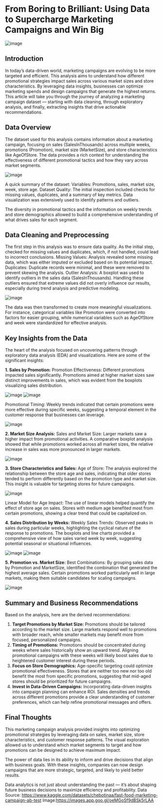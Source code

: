 # From Boring to Brilliant: Using Data to Supercharge Marketing Campaigns and Win Big
![image](https://github.com/user-attachments/assets/5defa4ef-4a67-4098-82be-9013655ca88f)

## Introduction 

In today’s data-driven world, marketing campaigns are evolving to be more targeted and efficient. This analysis aims to understand how different promotional strategies impact sales across various market sizes and store characteristics. By leveraging data insights, businesses can optimize marketing spends and design campaigns that generate the highest returns.
This article will take you through the journey of analyzing a marketing campaign dataset — starting with data cleaning, through exploratory analysis, and finally, extracting insights that drive actionable recommendations.

## Data Overview
The dataset used for this analysis contains information about a marketing campaign, focusing on sales (SalesInThousands) across multiple weeks, promotions (Promotion), market size (MarketSize), and store characteristics like AgeOfStore. The data provides a rich context for understanding the effectiveness of different promotional tactics and how they vary across market segments.

![image](https://github.com/user-attachments/assets/1c8bb595-ccf5-4291-83d2-3712387c5337)

A quick summary of the dataset:
Variables: Promotions, sales, market size, week, store age.
Dataset Quality: The initial inspection included checks for missing values, duplicates, and a summary of key metrics. Data visualization was extensively used to identify patterns and outliers.

The diversity in promotional tactics and the information on weekly trends and store demographics allowed to build a comprehensive understanding of what drives sales for each segment.

## Data Cleaning and Preprocessing
The first step in this analysis was to ensure data quality. As the initial step, checked for missing values and duplicates, which, if not handled, could lead to incorrect conclusions.
Missing Values: Analysis revealed some missing data, which was either imputed or excluded based on its potential impact.
Duplicates: Duplicate records were minimal, and these were removed to prevent skewing the analysis.
Outlier Analysis: A boxplot was used to identify outliers in the sales data (SalesInThousands). Handling these outliers ensured that extreme values did not overly influence our results, especially during trend analysis and predictive modeling.

![image](https://github.com/user-attachments/assets/3dd17708-dc82-4dcf-9831-ed020b93cacf)

The data was then transformed to create more meaningful visualizations. For instance, categorical variables like Promotion were converted into factors for easier grouping, while numerical variables such as AgeOfStore and week were standardized for effective analysis.

## Key Insights from the Data
The heart of the analysis focused on uncovering patterns through exploratory data analysis (EDA) and visualizations. Here are some of the significant insights:

**1. Sales by Promotion:**
Promotion Effectiveness: Different promotions impacted sales significantly. Promotions aimed at higher market sizes saw distinct improvements in sales, which was evident from the boxplots visualizing sales distribution.

![image](https://github.com/user-attachments/assets/81d1b41c-92ca-410b-8255-a152c5ff4a31)
![image](https://github.com/user-attachments/assets/fec7a1e6-7234-4174-98dc-7e89c62fc0ef)

Promotional Timing: Weekly trends indicated that certain promotions were more effective during specific weeks, suggesting a temporal element in the customer response that businesses can leverage.

![image](https://github.com/user-attachments/assets/25a31e66-f7eb-4834-98ce-08e0a2fbb293)

**2. Market Size Analysis:**
Sales and Market Size: Larger markets saw a higher impact from promotional activities. A comparative boxplot analysis showed that while promotions worked across all market sizes, the relative increase in sales was more pronounced in larger markets.

![image](https://github.com/user-attachments/assets/832fdc02-f7e4-4448-8653-89d574503a90)

**3. Store Characteristics and Sales:**
Age of Store: The analysis explored the relationship between the store age and sales, indicating that older stores tended to perform differently based on the promotion type and market size. This insight is valuable for targeting stores for future campaigns.

![image](https://github.com/user-attachments/assets/ab4c6be3-e023-41b9-9601-67ffb470702c)

Linear Model for Age Impact: The use of linear models helped quantify the effect of store age on sales. Stores with medium age benefited most from certain promotions, showing a clear trend that could be capitalized on.

**4. Sales Distribution by Weeks:**
Weekly Sales Trends: Observed peaks in sales during particular weeks, highlighting the cyclical nature of the response to promotions. The boxplots and line charts provided a comprehensive view of how sales varied week by week, suggesting potential seasonal or situational influences.

![image](https://github.com/user-attachments/assets/4876872f-3f5c-4933-aea7-8079f1ef13c6)
![image](https://github.com/user-attachments/assets/6a89b3a3-c04d-40d4-b548-2235197782a1)

**5. Promotion vs. Market Size:**
Best Combinations: By grouping sales data by Promotion and MarketSize, identified the combination that generated the highest average sales. Certain promotions worked particularly well in large markets, making them suitable candidates for scaling campaigns.

![image](https://github.com/user-attachments/assets/538d54f7-8afb-44be-a104-4c5ab4b62d87)


## Summary and Business Recommendations
Based on the analysis, here are the derived recommendations:
1. **Target Promotions by Market Size:** Promotions should be tailored according to the market size. Large markets respond well to promotions with broader reach, while smaller markets may benefit more from focused, personalized campaigns.
2. **Timing of Promotions:** Promotions should be concentrated during weeks where sales historically show an upward trend. Aligning promotional campaigns with these weeks will likely boost sales due to heightened customer interest during these periods.
3. **Focus on Store Demographics:** Age-specific targeting could optimize promotional effectiveness. Stores that are neither too new nor too old benefit the most from specific promotions, suggesting that mid-aged stores should be prioritized for future campaigns.
4. **Invest in Data-Driven Campaigns:** Incorporating data-driven insights into campaign planning can enhance ROI. Sales densities and trends across different promotions provide a clear understanding of customer preferences, which can help refine promotional messages and offers.


## Final Thoughts
This marketing campaign analysis provided insights into optimizing promotional strategies by leveraging data on sales, market size, store characteristics, and customer response patterns. The visual exploration allowed us to understand which market segments to target and how promotions can be designed to achieve maximum impact.

The power of data lies in its ability to inform and drive decisions that align with business goals. With these insights, companies can now design campaigns that are more strategic, targeted, and likely to yield better results.


Data analytics is not just about understanding the past — it’s about shaping future business decisions to maximize efficiency and profitability.
Data Source: https://www.kaggle.com/datasets/chebotinaa/fast-food-marketing-campaign-ab-test
Image:https://images.app.goo.gl/oeMGoSf9dBSk5rLAA

